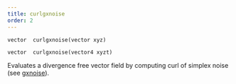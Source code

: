 ```yaml
---
title: curlgxnoise
order: 2
---
```

`vector  curlgxnoise(vector xyz)`

`vector  curlgxnoise(vector4 xyzt)`

Evaluates a divergence free vector field by computing curl of simplex noise
(see [gxnoise](/en/houdini-vex/noise-and-randomness/gxnoise "Evaluates a simplex noise field.")).
